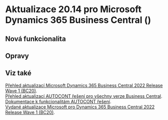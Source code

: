 ﻿# Aktualizace 20.14 pro Microsoft Dynamics 365 Business Central ()

## Nová funkcionalita

## Opravy

## Viz také 

[Přehled aktualizací Microsoft Dynamics 365 Business Central 2022 Release Wave 1 (BC20)](Updates-bc20.md).  
[Přehled aktualizací AUTOCONT řešení pro všechny verze Business Central](../../index.md).  
[Dokumentace k funkcionalitám AUTOCONT řešení](https://muj.autocont.cz/docs/cs-cz/dynamics365/business-central/AC-Solutions/ac-solutions.html).  
[Vydané aktualizace Microsoft pro Dynamics 365 Business Central 2022 Release Wave 1 (BC20)](https://support.microsoft.com/en-us/topic/released-updates-for-microsoft-dynamics-365-business-central-2022-release-wave-1-25be7a74-9771-4f0a-b9bd-ee1aac5a227d).  

